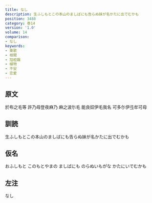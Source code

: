 ```yaml
---
title: なし
description: 生ふしもとこの本山のましばにも告らぬ妹が名かたに出でむかも
position: 3488
category: 巻14
version: '1.0'
volume: 14
comparison:
- なし
keywords:
- 東歌
- 相聞
- 尫柜蹋
- 植物
- 不安
- 恋愛
---
```


## 原文

於布之毛等 許乃母登夜麻乃 麻之波尓毛 能良奴伊毛我名 可多尓伊弖牟可母

## 訓読

生ふしもとこの本山のましばにも告らぬ妹が名かたに出でむかも

## 仮名

おふしもと このもとやまの ましばにも のらぬいもがな かたにいでむかも

## 左注

なし
